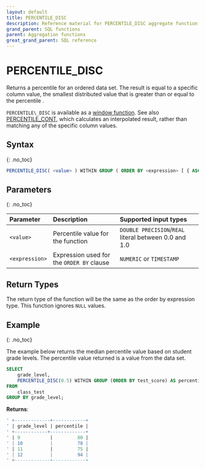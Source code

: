 ```yaml
---
layout: default
title: PERCENTILE_DISC
description: Reference material for PERCENTILE_DISC aggregate function
grand_parent: SQL functions
parent: Aggregation functions
great_grand_parent: SQL reference
---
```


# PERCENTILE\_DISC

Returns a percentile for an ordered data set. The result is equal to a specific column value, the smallest distributed value that is greater than or equal to the percentile <value>. 

`PERCENTILE\_DISC` is available as a [window function](../window/index.md).
See also [PERCENTILE\_CONT](./percentile-cont.md), which calculates an interpolated result, rather than matching any of the specific column values.

## Syntax
{: .no_toc}

```sql
PERCENTILE_DISC( <value> ) WITHIN GROUP ( ORDER BY <expression> [ { ASC | DESC } ] )
```

## Parameters 
{: .no_toc}

| Parameter | Description                                     | Supported input types |
| :--------- | :----------------------------------------------- | :---------|
| `<value>`   | Percentile value for the function | `DOUBLE PRECISION`/`REAL` literal between 0.0 and 1.0 |
| `<expression>`  | Expression used for the `ORDER BY` clause | `NUMERIC` or `TIMESTAMP`| 

## Return Types 
The return type of the function will be the same as the order by expression type.
This function ignores `NULL` values.


## Example
{: .no_toc}

The example below returns the median percentile value based on student grade levels. The percentile value returned is a value from the data set. 

```sql
SELECT
	grade_level,
	PERCENTILE_DISC(0.5) WITHIN GROUP (ORDER BY test_score) AS percentile
FROM
	class_test
GROUP BY grade_level;
```

**Returns**:

```sql
' +-------------+------------+
' | grade_level | percentile | 
' +------------+-------------+
' | 9           |         80 |
' | 10          |         78 |
' | 11          |         75 |
' | 12          |         94 |
' +-------------+------------+
```
